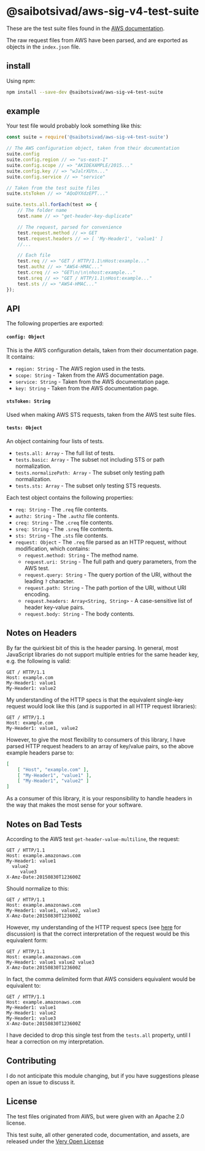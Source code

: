 # @saibotsivad/aws-sig-v4-test-suite

These are the test suite files found in the [AWS documentation](https://docs.aws.amazon.com/general/latest/gr/signature-v4-test-suite.html).

The raw request files from AWS have been parsed, and are exported as objects in the `index.json` file.

## install

Using npm:

```bash
npm install --save-dev @saibotsivad/aws-sig-v4-test-suite
```

## example

Your test file would probably look something like this:

```js
const suite = require('@saibotsivad/aws-sig-v4-test-suite')

// The AWS configuration object, taken from their documentation
suite.config
suite.config.region // => "us-east-1"
suite.config.scope // => "AKIDEXAMPLE/2015..."
suite.config.key // => "wJalrXUtn..."
suite.config.service // => "service"

// Taken from the test suite files
suite.stsToken // => "AQoDYXdzEPT..."

suite.tests.all.forEach(test => {
	// The folder name
	test.name // => "get-header-key-duplicate"

	// The request, parsed for convenience
	test.request.method // => GET
	test.request.headers // => [ 'My-Header1', 'value1' ]
	//...

	// Each file
	test.req // => "GET / HTTP/1.1\nHost:example..."
	test.authz // => "AWS4-HMAC..."
	test.creq // => "GET\n/\n\nhost:example..."
	test.sreq // => "GET / HTTP/1.1\nHost:example..."
	test.sts // => "AWS4-HMAC..."
});
```

## API

The following properties are exported:

#### `config: Object`

This is the AWS configuration details, taken from their documentation page. It contains:

* `region: String` - The AWS region used in the tests.
* `scope: String` - Taken from the AWS documentation page.
* `service: String` - Taken from the AWS documentation page.
* `key: String` - Taken from the AWS documentation page.

#### `stsToken: String`

Used when making AWS STS requests, taken from the AWS test suite files.

#### `tests: Object`

An object containing four lists of tests.

* `tests.all: Array` - The full list of tests.
* `tests.basic: Array` - The subset not including STS or path normalization.
* `tests.normalizePath: Array` - The subset only testing path normalization.
* `tests.sts: Array` - The subset only testing STS requests.

Each test object contains the following properties:

* `req: String` - The `.req` file contents.
* `authz: String` - The `.authz` file contents.
* `creq: String` - The `.creq` file contents.
* `sreq: String` - The `.sreq` file contents.
* `sts: String` - The `.sts` file contents.
* `request: Object` - The `.req` file parsed as an HTTP request, without modification, which contains:
	* `request.method: String` - The method name.
	* `request.uri: String` - The full path and query parameters, from the AWS test.
	* `request.query: String` - The query portion of the URI, without the leading `?` character.
	* `request.path: String` - The path portion of the URI, without URI encoding.
	* `request.headers: Array<String, String>` - A case-sensitive list of header key-value pairs.
	* `request.body: String` - The body contents.

## Notes on Headers

By far the quirkiest bit of this is the header parsing. In general, most JavaScript libraries do not support multiple entries for the same header key, e.g. the following is valid:

```
GET / HTTP/1.1
Host: example.com
My-Header1: value1
My-Header1: value2
```

My understanding of the HTTP specs is that the equivalent single-key request would look like this (and *is* supported in all HTTP request libraries):

```
GET / HTTP/1.1
Host: example.com
My-Header1: value1, value2
```

However, to give the most flexibility to consumers of this library, I have parsed HTTP request headers to an array of key/value pairs, so the above example headers parse to:

```json
[
	[ "Host", "example.com" ],
	[ "My-Header1", "value1" ],
	[ "My-Header1", "value2" ]
]
```

As a consumer of this library, it is your responsibility to handle headers in the way that makes the most sense for your software.

## Notes on Bad Tests

According to the AWS test `get-header-value-multiline`, the request:

```
GET / HTTP/1.1
Host: example.amazonaws.com
My-Header1: value1
  value2
     value3
X-Amz-Date:20150830T123600Z
```

Should normalize to this:

```
GET / HTTP/1.1
Host: example.amazonaws.com
My-Header1: value1, value2, value3
X-Amz-Date:20150830T123600Z
```

However, my understanding of the HTTP request specs (see [here](https://stackoverflow.com/questions/31237198/is-it-possible-to-include-multiple-crlfs-in-a-http-header-field) for discussion) is that the correct interpretation of the request would be this equivalent form:

```
GET / HTTP/1.1
Host: example.amazonaws.com
My-Header1: value1 value2 value3
X-Amz-Date:20150830T123600Z
```

In fact, the comma delimited form that AWS considers equivalent would be equivalent to:

```
GET / HTTP/1.1
Host: example.amazonaws.com
My-Header1: value1
My-Header1: value2
My-Header1: value3
X-Amz-Date:20150830T123600Z
```

I have decided to drop this single test from the `tests.all` property, until I hear a correction on my interpretation.

## Contributing

I do not anticipate this module changing, but if you have suggestions please open an issue to discuss it.

## License

The test files originated from AWS, but were given with an Apache 2.0 license.

This test suite, all other generated code, documentation, and assets, are released under the [Very Open License](http://veryopenlicense.com)
